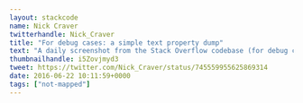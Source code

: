 ```yaml
---
layout: stackcode
name: Nick Craver
twitterhandle: Nick_Craver
title: "For debug cases: a simple text property dump"
text: "A daily screenshot from the Stack Overflow codebase (for debug cases: a simple text property dump). "
thumbnailhandle: i5Zovjmyd3
tweet: https://twitter.com/Nick_Craver/status/745559955625869314
date: 2016-06-22 10:11:59+0000
tags: ["not-mapped"]
---
```

